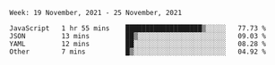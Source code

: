<!--START_SECTION:waka-->
```text
Week: 19 November, 2021 - 25 November, 2021

JavaScript   1 hr 55 mins    ███████████████████▒░░░░░   77.73 % 
JSON         13 mins         ██▒░░░░░░░░░░░░░░░░░░░░░░   09.03 % 
YAML         12 mins         ██░░░░░░░░░░░░░░░░░░░░░░░   08.28 % 
Other        7 mins          █▒░░░░░░░░░░░░░░░░░░░░░░░   04.92 % 
```
<!--END_SECTION:waka-->

